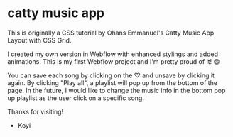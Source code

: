 # catty music app

This is originally a CSS tutorial by Ohans Emmanuel's Catty Music App Layout with CSS Grid. 

I created my own version in Webflow with enhanced stylings and added animations. This is my first Webflow project and I'm pretty proud of it! 😄

You can save each song by clicking on the ♡ and unsave by clicking it again. By clicking "Play all", a playlist will pop up from the bottom of the page. In the future, I would like to change the music info in the bottom pop up playlist as the user click on a specific song.


Thanks for visiting!

- Koyi
